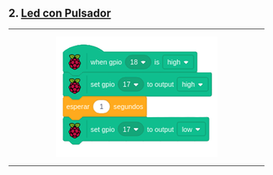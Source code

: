 ## 2. [Led con Pulsador](README.md)

---

<p align="center"><img src="img/ledPulsador.png" alt="ledPuls"></p>

---

